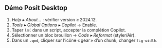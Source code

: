 ## Démo Posit Desktop

1.  *Help ▸ About…* : vérifier version ≥ 2024.12.
2.  *Tools ▸ Global Options ▸ Copilot* → Enable.
3.  Taper `lm(` dans un script, accepter la complétion Copilot.
4.  Sélectionner un bloc brouillon → *Code ▸ Reformat* (styler/Air).
5.  Dans un `.qmd`, cliquer sur l’icône « gear » d’un chunk, changer
    `fig‑width`.